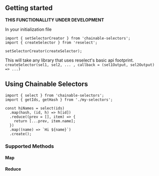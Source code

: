 ## Getting started
**THIS FUNCTIONALLITY UNDER DEVELOPMENT**

In your initialization file
```es6
import { setSelectorCreator } from 'chainable-selectors';
import { createSelector } from 'reselect';

setSelectorCreator(createSelector);
```

This will take any library that uses reselect's basic api footprint.
`createSelector(sel1, sel2, ... , callback = (sel1Output, sel2Output) => ...)`

## Using Chainable Selectors
```es6
import { select } from 'chainable-selectors';
import { getIds, getHash } from './my-selectors';

const hiNames = select(ids)
  .map(hash, (id, h) => h[id])
  .reduce((prev = [], item) => {
    return [...prev, item.name];
  })
  .map((name) => `Hi ${name}`)
  .create();
```

### Supported Methods
#### Map
#### Reduce
